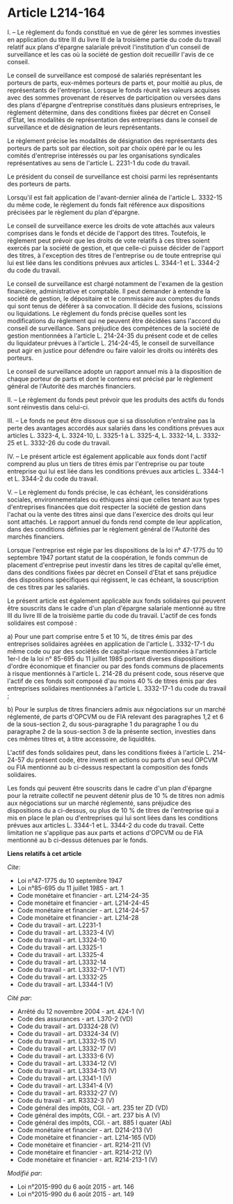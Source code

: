 # Article L214-164

I. – Le règlement du fonds constitué en vue de gérer les sommes investies en application du titre III du livre III de la
troisième partie du code du travail relatif aux plans d'épargne salariale prévoit l'institution d'un conseil de surveillance
et les cas où la société de gestion doit recueillir l'avis de ce conseil. 

Le conseil de surveillance est composé de salariés représentant les porteurs de parts, eux-mêmes porteurs de parts et, pour
moitié au plus, de représentants de l'entreprise. Lorsque le fonds réunit les valeurs acquises avec des sommes provenant de
réserves de participation ou versées dans des plans d'épargne d'entreprise constitués dans plusieurs entreprises, le
règlement détermine, dans des conditions fixées par décret en Conseil d'Etat, les modalités de représentation des entreprises
dans le conseil de surveillance et de désignation de leurs représentants. 

Le règlement précise les modalités de désignation des représentants des porteurs de parts soit par élection, soit par choix
opéré par le ou les comités d'entreprise intéressés ou par les organisations syndicales représentatives au sens de l'article
L. 2231-1 du code du travail. 

Le président du conseil de surveillance est choisi parmi les représentants des porteurs de parts. 

Lorsqu'il est fait application de l'avant-dernier alinéa de l'article L. 3332-15 du même code, le règlement du fonds fait
référence aux dispositions précisées par le règlement du plan d'épargne. 

Le conseil de surveillance exerce les droits de vote attachés aux valeurs comprises dans le fonds et décide de l'apport des
titres. Toutefois, le règlement peut prévoir que les droits de vote relatifs à ces titres soient exercés par la société de
gestion, et que celle-ci puisse décider de l'apport des titres, à l'exception des titres de l'entreprise ou de toute
entreprise qui lui est liée dans les conditions prévues aux articles L. 3344-1 et L. 3344-2 du code du travail. 

Le conseil de surveillance est chargé notamment de l'examen de la gestion financière, administrative et comptable. Il peut
demander à entendre la société de gestion, le dépositaire et le commissaire aux comptes du fonds qui sont tenus de déférer à
sa convocation. Il décide des fusions, scissions ou liquidations. Le règlement du fonds précise quelles sont les
modifications du règlement qui ne peuvent être décidées sans l'accord du conseil de surveillance. Sans préjudice des
compétences de la société de gestion mentionnées à l'article L. 214-24-35 du présent code et de celles du liquidateur prévues
à l'article L. 214-24-45, le conseil de surveillance peut agir en justice pour défendre ou faire valoir les droits ou
intérêts des porteurs. 

Le conseil de surveillance adopte un rapport annuel mis à la disposition de chaque porteur de parts et dont le contenu est
précisé par le règlement général de l'Autorité des marchés financiers. 

II. – Le règlement du fonds peut prévoir que les produits des actifs du fonds sont réinvestis dans celui-ci. 

III. – Le fonds ne peut être dissous que si sa dissolution n'entraîne pas la perte des avantages accordés aux salariés dans
les conditions prévues aux articles L. 3323-4, L. 3324-10, L. 3325-1 à L. 3325-4, L. 3332-14, L. 3332-25 et L. 3332-26 du
code du travail. 

IV. – Le présent article est également applicable aux fonds dont l'actif comprend au plus un tiers de titres émis par
l'entreprise ou par toute entreprise qui lui est liée dans les conditions prévues aux articles L. 3344-1 et L. 3344-2 du code
du travail. 

V. – Le règlement du fonds précise, le cas échéant, les considérations sociales, environnementales ou éthiques ainsi que
celles tenant aux types d'entreprises financées que doit respecter la société de gestion dans l'achat ou la vente des titres
ainsi que dans l'exercice des droits qui leur sont attachés. Le rapport annuel du fonds rend compte de leur application, dans
des conditions définies par le règlement général de l'Autorité des marchés financiers. 

Lorsque l'entreprise est régie par les dispositions de la loi n° 47-1775 du 10 septembre 1947 portant statut de la
coopération, le fonds commun de placement d'entreprise peut investir dans les titres de capital qu'elle émet, dans des
conditions fixées par décret en Conseil d'Etat et sans préjudice des dispositions spécifiques qui régissent, le cas échéant,
la souscription de ces titres par les salariés. 

Le présent article est également applicable aux fonds solidaires qui peuvent être souscrits dans le cadre d'un plan d'épargne
salariale mentionné au titre III du livre III de la troisième partie du code du travail. L'actif de ces fonds solidaires est
composé : 

a) Pour une part comprise entre 5 et 10 %, de titres émis par des entreprises solidaires agréées en application de l'article
L. 3332-17-1 du même code ou par des sociétés de capital-risque mentionnées à l'article 1er-I de la loi n° 85-695 du 11
juillet 1985 portant diverses dispositions d'ordre économique et financier ou par des fonds communs de placements à risque
mentionnés à l'article L. 214-28 du présent code, sous réserve que l'actif de ces fonds soit composé d'au moins 40 % de
titres émis par des entreprises solidaires mentionnées à l'article L. 3332-17-1 du code du travail ; 

b) Pour le surplus de titres financiers admis aux négociations sur un marché réglementé, de parts d'OPCVM ou de FIA relevant
des paragraphes 1,2 et 6 de la sous-section 2, du sous-paragraphe 1 du paragraphe 1 ou du paragraphe 2 de la sous-section 3
de la présente section, investies dans ces mêmes titres et, à titre accessoire, de liquidités. 

L'actif des fonds solidaires peut, dans les conditions fixées à l'article L. 214-24-57 du présent code, être investi en
actions ou parts d'un seul OPCVM ou FIA mentionné au b ci-dessus respectant la composition des fonds solidaires. 

Les fonds qui peuvent être souscrits dans le cadre d'un plan d'épargne pour la retraite collectif ne peuvent détenir plus de
10 % de titres non admis aux négociations sur un marché réglementé, sans préjudice des dispositions du a ci-dessus, ou plus
de 10 % de titres de l'entreprise qui a mis en place le plan ou d'entreprises qui lui sont liées dans les conditions prévues
aux articles L. 3344-1 et L. 3344-2 du code du travail. Cette limitation ne s'applique pas aux parts et actions d'OPCVM ou de
FIA mentionné au b ci-dessus détenues par le fonds.

**Liens relatifs à cet article**

_Cite_:

  - Loi n°47-1775 du 10 septembre 1947
  - Loi n°85-695 du 11 juillet 1985 - art. 1
  - Code monétaire et financier - art. L214-24-35
  - Code monétaire et financier - art. L214-24-45
  - Code monétaire et financier - art. L214-24-57
  - Code monétaire et financier - art. L214-28
  - Code du travail - art. L2231-1
  - Code du travail - art. L3323-4 (V)
  - Code du travail - art. L3324-10
  - Code du travail - art. L3325-1
  - Code du travail - art. L3325-4
  - Code du travail - art. L3332-14
  - Code du travail - art. L3332-17-1 (VT)
  - Code du travail - art. L3332-25
  - Code du travail - art. L3344-1 (V)

_Cité par_:

  - Arrêté du 12 novembre 2004 - art. 424-1 (V)
  - Code des assurances - art. L370-2 (VD)
  - Code du travail - art. D3324-28 (V)
  - Code du travail - art. D3324-34 (V)
  - Code du travail - art. L3332-15 (V)
  - Code du travail - art. L3332-17 (V)
  - Code du travail - art. L3333-6 (V)
  - Code du travail - art. L3334-12 (V)
  - Code du travail - art. L3334-13 (V)
  - Code du travail - art. L3341-1 (V)
  - Code du travail - art. L3341-4 (V)
  - Code du travail - art. R3332-27 (V)
  - Code du travail - art. R3332-3 (V)
  - Code général des impôts, CGI. - art. 235 ter ZD (VD)
  - Code général des impôts, CGI. - art. 237 bis A (V)
  - Code général des impôts, CGI. - art. 885 I quater (Ab)
  - Code monétaire et financier - art. D214-213 (V)
  - Code monétaire et financier - art. L214-165 (VD)
  - Code monétaire et financier - art. R214-211 (V)
  - Code monétaire et financier - art. R214-212 (V)
  - Code monétaire et financier - art. R214-213-1 (V)

_Modifié par_:

  - Loi n°2015-990 du 6 août 2015 - art. 146
  - Loi n°2015-990 du 6 août 2015 - art. 149
